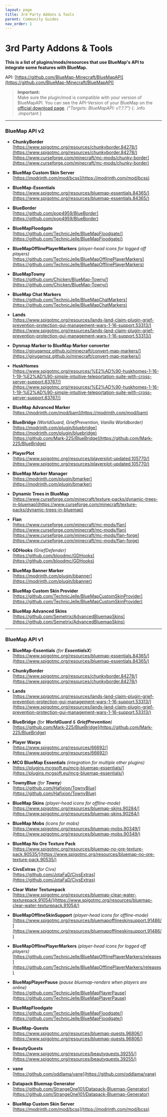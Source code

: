 ```yaml
---
layout: page
title: 3rd Party Addons & Tools
parent: Community Guides
nav_order: 1
---
```


# 3rd Party Addons & Tools

**This is a list of plugins/mods/resources that use BlueMap's API to integrate some features with BlueMap.**

API: [https://github.com/BlueMap-Minecraft/BlueMapAPI](https://github.com/BlueMap-Minecraft/BlueMapAPI)

> **Important:**<br>
> Make sure the plugin/mod is compatible with your version of BlueMapAPI. You can see the API-Version of your BlueMap
> on the [official download page](https://github.com/BlueMap-Minecraft/BlueMap/releases/latest). *("Targets: BlueMapAPI: v?.?.?")*
{: .info .important }

----
### BlueMap API v2

- **ChunkyBorder**  
[https://www.spigotmc.org/resources/chunkyborder.84278/](https://www.spigotmc.org/resources/chunkyborder.84278/)  
[https://www.curseforge.com/minecraft/mc-mods/chunky-border](https://www.curseforge.com/minecraft/mc-mods/chunky-border)

- **BlueMap Custom Skin Server**  
[https://modrinth.com/mod/bcss](https://modrinth.com/mod/bcss)

- **BlueMap-Essentials**  
[https://www.spigotmc.org/resources/bluemap-essentials.84365/](https://www.spigotmc.org/resources/bluemap-essentials.84365/)

- **BlueBorder**  
[https://github.com/pop4959/BlueBorder](https://github.com/pop4959/BlueBorder)

- **BlueMapFloodgate**  
[https://github.com/TechnicJelle/BlueMapFloodgate/](https://github.com/TechnicJelle/BlueMapFloodgate/)

- **BlueMapOfflinePlayerMarkers** *(player-head icons for logged off players)*  
[https://github.com/TechnicJelle/BlueMapOfflinePlayerMarkers](https://github.com/TechnicJelle/BlueMapOfflinePlayerMarkers)

- **BlueMapTowny**  
[https://github.com/Chicken/BlueMap-Towny/](https://github.com/Chicken/BlueMap-Towny/)

- **BlueMap Chat Markers**  
[https://github.com/TechnicJelle/BlueMapChatMarkers](https://github.com/TechnicJelle/BlueMapChatMarkers)

- **Lands**  
[https://www.spigotmc.org/resources/lands-land-claim-plugin-grief-prevention-protection-gui-management-wars-1-16-support.53313/](https://www.spigotmc.org/resources/lands-land-claim-plugin-grief-prevention-protection-gui-management-wars-1-16-support.53313/)

- **Dynmap Marker to BlueMap Marker converter**  
[https://girugamoz.github.io/minecraft/convert-map-markers/](https://girugamoz.github.io/minecraft/convert-map-markers/)
  
- **HuskHomes**  
  [https://www.spigotmc.org/resources/%E2%AD%90-huskhomes-1-16-1-19-%E2%AD%90-simple-intuitive-teleportation-suite-with-cross-server-support.83767/](https://www.spigotmc.org/resources/%E2%AD%90-huskhomes-1-16-1-19-%E2%AD%90-simple-intuitive-teleportation-suite-with-cross-server-support.83767/)

- **BlueMap Advanced Marker**  
  [https://modrinth.com/mod/bam](https://modrinth.com/mod/bam)

- **BlueBridge** *(WorldGuard, GriefPrevention, Vanilla Worldborder)*  
  [https://modrinth.com/plugin/bluebridge](https://modrinth.com/plugin/bluebridge)  
  [https://github.com/Mark-225/BlueBridge](https://github.com/Mark-225/BlueBridge)

- **PlayerPlot**  
  [https://www.spigotmc.org/resources/playerplot-updated.105770/](https://www.spigotmc.org/resources/playerplot-updated.105770/)

- **BlueMap Marker Manager**  
  [https://modrinth.com/plugin/bmarker](https://modrinth.com/plugin/bmarker)

- **Dynamic Trees in BlueMap**  
  [https://www.curseforge.com/minecraft/texture-packs/dynamic-trees-in-bluemap](https://www.curseforge.com/minecraft/texture-packs/dynamic-trees-in-bluemap)

- **Flan**  
  [https://www.curseforge.com/minecraft/mc-mods/flan](https://www.curseforge.com/minecraft/mc-mods/flan)  
  [https://www.curseforge.com/minecraft/mc-mods/flan-forge](https://www.curseforge.com/minecraft/mc-mods/flan-forge)

- **GDHooks** *(GriefDefender)*  
  [https://github.com/bloodmc/GDHooks](https://github.com/bloodmc/GDHooks)

- **BlueMap Banner Marker**  
  [https://modrinth.com/plugin/bbanner](https://modrinth.com/plugin/bbanner)

- **BlueMap Custom Skin Provider**  
  [https://github.com/TechnicJelle/BlueMapCustomSkinProvider](https://github.com/TechnicJelle/BlueMapCustomSkinProvider)

- **BlueMap Advanced Skins**  
  [https://github.com/Semetrix/AdvancedBluemapSkins](https://github.com/Semetrix/AdvancedBluemapSkins)

----
### BlueMap API v1

- **BlueMap-Essentials** *(for **EssentialsX**)*<br>
  [https://www.spigotmc.org/resources/bluemap-essentials.84365/](https://www.spigotmc.org/resources/bluemap-essentials.84365/)

- **ChunkyBorder**<br>
  [https://www.spigotmc.org/resources/chunkyborder.84278/](https://www.spigotmc.org/resources/chunkyborder.84278/)

- **Lands**<br>
  [https://www.spigotmc.org/resources/lands-land-claim-plugin-grief-prevention-protection-gui-management-wars-1-16-support.53313/](https://www.spigotmc.org/resources/lands-land-claim-plugin-grief-prevention-protection-gui-management-wars-1-16-support.53313/)

- **BlueBridge** *(for **WorldGuard** & **GriefPrevention**)*<br>
  [https://github.com/Mark-225/BlueBridge](https://github.com/Mark-225/BlueBridge)

- **Player Warps**<br>
  [https://www.spigotmc.org/resources/66692/](https://www.spigotmc.org/resources/66692/)

- **MCG BlueMap Essentials** *(integration for multiple other plugins)*<br>
  [https://plugins.mcgsoft.eu/mcg-bluemap-essentials/](https://plugins.mcgsoft.eu/mcg-bluemap-essentials/)

- **TownyBlue** *(for **Towny**)*<br>
  [https://github.com/Hafixion/TownyBlue](https://github.com/Hafixion/TownyBlue)
  
- **BlueMap Skins** *(player-head icons for offline-mode)*<br>
  [https://www.spigotmc.org/resources/bluemap-skins.90284/](https://www.spigotmc.org/resources/bluemap-skins.90284/)

- **BlueMap Mobs** *(icons for mobs)*<br>
  [https://www.spigotmc.org/resources/bluemap-mobs.90349/](https://www.spigotmc.org/resources/bluemap-mobs.90349/)

- **BlueMap No Ore Texture Pack**<br>
  [https://www.spigotmc.org/resources/bluemap-no-ore-texture-pack.90535/](https://www.spigotmc.org/resources/bluemap-no-ore-texture-pack.90535/)
  
- **CivsExtras** *(for Civs)*<br>
  [https://github.com/JotaFaD/CivsExtras](https://github.com/JotaFaD/CivsExtras)

- **Clear Water Texturepack**<br>
  [https://www.spigotmc.org/resources/bluemap-clear-water-texturepack.91054/](https://www.spigotmc.org/resources/bluemap-clear-water-texturepack.91054/)

- **BlueMapOfflineSkinSupport** *(player-head icons for offline-mode)*<br>
  [https://www.spigotmc.org/resources/bluemapofflineskinsupport.91486/](https://www.spigotmc.org/resources/bluemapofflineskinsupport.91486/)

- **BlueMapOfflinePlayerMarkers** *(player-head icons for logged off players)*<br>
  [https://github.com/TechnicJelle/BlueMapOfflinePlayerMarkers/releases](https://github.com/TechnicJelle/BlueMapOfflinePlayerMarkers/releases)

- **BlueMapPlayerPause** *(pause bluemap-renders when players are online)*<br>
  [https://github.com/TechnicJelle/BlueMapPlayerPause](https://github.com/TechnicJelle/BlueMapPlayerPause)

- **BlueMapFloodgate**<br>
  [https://github.com/TechnicJelle/BlueMapFloodgate/](https://github.com/TechnicJelle/BlueMapFloodgate/)

- **BlueMap-Quests**<br>
  [https://www.spigotmc.org/resources/bluemap-quests.96806/](https://www.spigotmc.org/resources/bluemap-quests.96806/)

- **BeautyQuests**<br>
  [https://www.spigotmc.org/resources/beautyquests.39255/](https://www.spigotmc.org/resources/beautyquests.39255/)

- **vane**<br>
  [https://github.com/oddlama/vane](https://github.com/oddlama/vane)

- **Datapack Bluemap Generator**<br>
  [https://github.com/StrangeOne101/Datapack-Bluemap-Generator](https://github.com/StrangeOne101/Datapack-Bluemap-Generator)

- **BlueMap Custom Skin Server**<br>
  [https://modrinth.com/mod/bcss](https://modrinth.com/mod/bcss)
